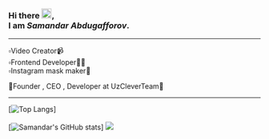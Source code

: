 ### Hi there <img src="https://raw.githubusercontent.com/samandareo/samandareo/master/wave.gif" width="20px">, <br /> I am *Samandar Abdugafforov*.
<hr>
▫️Video Creator📹<br />
▫️Frontend Developer🧑‍💻<br />
▫️Instagram mask maker🎨<br />

🔰Founder , CEO , Developer at UzCleverTeam👥
<br />
<hr>

[![Top Langs](https://github-readme-stats.vercel.app/api/top-langs/?username=samandareo&theme=algolia&layout=compact)]
<br />
<br />
[![Samandar's GitHub stats](https://github-readme-stats.vercel.app/api?username=samandareo&show_icons=true&theme=algolia)]
<img src="https://github-readme-streak-stats.herokuapp.com/?user=samandareo&theme=algolia">
